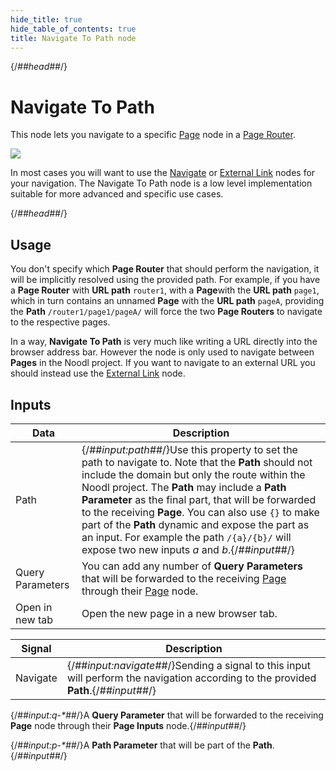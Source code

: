 ```yaml
---
hide_title: true
hide_table_of_contents: true
title: Navigate To Path node
---
```


{/*##head##*/}

# Navigate To Path

This node lets you navigate to a specific <span className="ndl-node">[Page](/nodes/navigation/page)</span> node in a <span className="ndl-node">[Page Router](/nodes/navigation/page-router)</span>.

<div className="ndl-image-with-background l">

![](/nodes/navigation/navigate-to-path/navigate-to-path.png)

</div>

In most cases you will want to use the <span className="ndl-node">[Navigate](/nodes/navigation/navigate)</span> or <span className="ndl-node">[External Link](/nodes/navigation/external-link)</span> nodes for your navigation. The <span className="ndl-node">Navigate To Path</span> node is a low level implementation suitable for more advanced and specific use cases.

{/*##head##*/}

## Usage

You don't specify which **Page Router** that should perform the navigation, it will be implicitly resolved using the provided path. For example, if you have a **Page Router** with **URL path** `router1`, with a **Page**with the **URL path** `page1`, which in turn contains an unnamed **Page** with the **URL path** `pageA`, providing the **Path** `/router1/page1/pageA/` will force the two **Page Routers** to navigate to the respective pages.

In a way, **Navigate To Path** is very much like writing a URL directly into the browser address bar. However the node is only used to navigate between **Pages** in the Noodl project. If you want to navigate to an external URL you should instead use the [External Link](/nodes/navigation/external-link) node.

## Inputs

<div className="ndl-table-35-65">

| Data                                               | Description                                                                                                                                                                                                                                                                                                                                                                                                                                                            |
| -------------------------------------------------- | ---------------------------------------------------------------------------------------------------------------------------------------------------------------------------------------------------------------------------------------------------------------------------------------------------------------------------------------------------------------------------------------------------------------------------------------------------------------------- |
| <span className="ndl-data">Path</span>             | {/*##input:path##*/}Use this property to set the path to navigate to. Note that the **Path** should not include the domain but only the route within the Noodl project. The **Path** may include a **Path Parameter** as the final part, that will be forwarded to the receiving **Page**. You can also use `{}` to make part of the **Path** dynamic and expose the part as an input. For example the path `/{a}/{b}/` will expose two new inputs _a_ and _b_.{/*##input##*/} |
| <span className="ndl-data">Query Parameters</span> | You can add any number of **Query Parameters** that will be forwarded to the receiving [Page](/nodes/navigation/page/) through their [Page](/nodes/navigation/page-inputs/) node.                                                                                                                                                                                                                                                                                      |
| <span className="ndl-data">Open in new tab</span>  | Open the new page in a new browser tab.                                                                                                                                                                                                                                                                                                                                                                                                                                |

| Signal                                       | Description                                                                                                                   |
| -------------------------------------------- | ----------------------------------------------------------------------------------------------------------------------------- |
| <span className="ndl-signal">Navigate</span> | {/*##input:navigate##*/}Sending a signal to this input will perform the navigation according to the provided **Path**.{/*##input##*/} |

<span className="hidden-props-for-editor">{/*##input:q-\*##*/}A **Query Parameter** that will be forwarded to the receiving **Page** node through their **Page Inputs** node.{/*##input##*/}</span>

<span className="hidden-props-for-editor">{/*##input:p-\*##*/}A **Path Parameter** that will be part of the **Path**.{/*##input##*/}</span>

</div>
